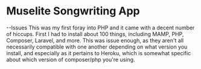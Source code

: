 <h1>Muselite Songwriting App</h1>

--Issues
This was my first foray into PHP and it came with a decent number of hiccups. First I had to install about 100 things, including MAMP, PHP, Composer, Laravel, and more. This was issue enough, as they aren't all necessarily compatible with one another depending on what version you install, and especially as it pertains to Heroku, which is somewhat specific about which version of composer/php you're using.
